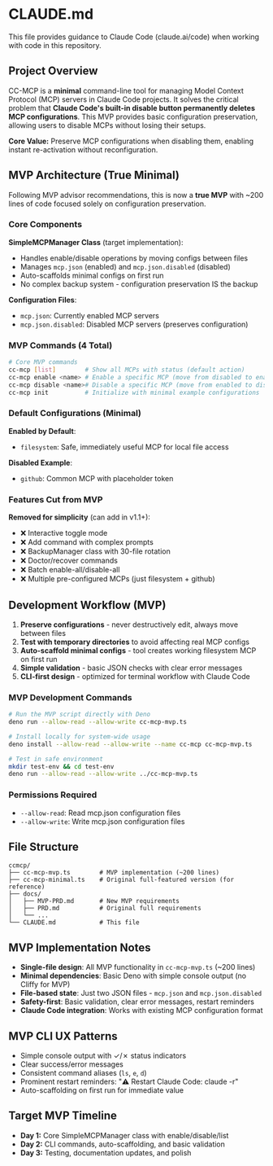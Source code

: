 # CLAUDE.md

This file provides guidance to Claude Code (claude.ai/code) when working with code in this repository.

## Project Overview

CC-MCP is a **minimal** command-line tool for managing Model Context Protocol (MCP) servers in Claude Code projects. It solves the critical problem that **Claude Code's built-in disable button permanently deletes MCP configurations**. This MVP provides basic configuration preservation, allowing users to disable MCPs without losing their setups.

**Core Value:** Preserve MCP configurations when disabling them, enabling instant re-activation without reconfiguration.

## MVP Architecture (True Minimal)

Following MVP advisor recommendations, this is now a **true MVP** with ~200 lines of code focused solely on configuration preservation.

### Core Components

**SimpleMCPManager Class** (target implementation):
- Handles enable/disable operations by moving configs between files
- Manages `mcp.json` (enabled) and `mcp.json.disabled` (disabled)
- Auto-scaffolds minimal configs on first run
- No complex backup system - configuration preservation IS the backup

**Configuration Files**:
- `mcp.json`: Currently enabled MCP servers
- `mcp.json.disabled`: Disabled MCP servers (preserves configuration)

### MVP Commands (4 Total)

```bash
# Core MVP commands
cc-mcp [list]        # Show all MCPs with status (default action)
cc-mcp enable <name> # Enable a specific MCP (move from disabled to enabled)
cc-mcp disable <name># Disable a specific MCP (move from enabled to disabled)  
cc-mcp init          # Initialize with minimal example configurations
```

### Default Configurations (Minimal)

**Enabled by Default**:
- `filesystem`: Safe, immediately useful MCP for local file access

**Disabled Example**:
- `github`: Common MCP with placeholder token

### Features Cut from MVP

**Removed for simplicity** (can add in v1.1+):
- ❌ Interactive toggle mode  
- ❌ Add command with complex prompts
- ❌ BackupManager class with 30-file rotation
- ❌ Doctor/recover commands
- ❌ Batch enable-all/disable-all
- ❌ Multiple pre-configured MCPs (just filesystem + github)

## Development Workflow (MVP)

1. **Preserve configurations** - never destructively edit, always move between files
2. **Test with temporary directories** to avoid affecting real MCP configs
3. **Auto-scaffold minimal configs** - tool creates working filesystem MCP on first run
4. **Simple validation** - basic JSON checks with clear error messages
5. **CLI-first design** - optimized for terminal workflow with Claude Code

### MVP Development Commands

```bash
# Run the MVP script directly with Deno
deno run --allow-read --allow-write cc-mcp-mvp.ts

# Install locally for system-wide usage  
deno install --allow-read --allow-write --name cc-mcp cc-mcp-mvp.ts

# Test in safe environment
mkdir test-env && cd test-env
deno run --allow-read --allow-write ../cc-mcp-mvp.ts
```

### Permissions Required
- `--allow-read`: Read mcp.json configuration files
- `--allow-write`: Write mcp.json configuration files

## File Structure

```
ccmcp/
├── cc-mcp-mvp.ts        # MVP implementation (~200 lines)
├── cc-mcp-minimal.ts    # Original full-featured version (for reference)
├── docs/                
│   ├── MVP-PRD.md       # New MVP requirements
│   ├── PRD.md           # Original full requirements  
│   └── ...
└── CLAUDE.md            # This file
```

## MVP Implementation Notes

- **Single-file design**: All MVP functionality in `cc-mcp-mvp.ts` (~200 lines)
- **Minimal dependencies**: Basic Deno with simple console output (no Cliffy for MVP)
- **File-based state**: Just two JSON files - `mcp.json` and `mcp.json.disabled`
- **Safety-first**: Basic validation, clear error messages, restart reminders
- **Claude Code integration**: Works with existing MCP configuration format

## MVP CLI UX Patterns

- Simple console output with ✓/✗ status indicators
- Clear success/error messages
- Consistent command aliases (`ls`, `e`, `d`)
- Prominent restart reminders: "⚠️ Restart Claude Code: claude -r"
- Auto-scaffolding on first run for immediate value

## Target MVP Timeline

- **Day 1:** Core SimpleMCPManager class with enable/disable/list
- **Day 2:** CLI commands, auto-scaffolding, and basic validation  
- **Day 3:** Testing, documentation updates, and polish